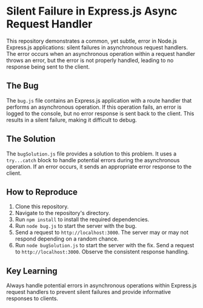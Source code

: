 # Silent Failure in Express.js Async Request Handler

This repository demonstrates a common, yet subtle, error in Node.js Express.js applications: silent failures in asynchronous request handlers.  The error occurs when an asynchronous operation within a request handler throws an error, but the error is not properly handled, leading to no response being sent to the client.

## The Bug

The `bug.js` file contains an Express.js application with a route handler that performs an asynchronous operation.  If this operation fails, an error is logged to the console, but no error response is sent back to the client.  This results in a silent failure, making it difficult to debug.

## The Solution

The `bugSolution.js` file provides a solution to this problem. It uses a `try...catch` block to handle potential errors during the asynchronous operation.  If an error occurs, it sends an appropriate error response to the client.

## How to Reproduce

1. Clone this repository.
2. Navigate to the repository's directory.
3. Run `npm install` to install the required dependencies.
4. Run `node bug.js` to start the server with the bug.
5. Send a request to `http://localhost:3000`. The server may or may not respond depending on a random chance.
6. Run `node bugSolution.js` to start the server with the fix. Send a request to `http://localhost:3000`. Observe the consistent response handling.

## Key Learning

Always handle potential errors in asynchronous operations within Express.js request handlers to prevent silent failures and provide informative responses to clients.
